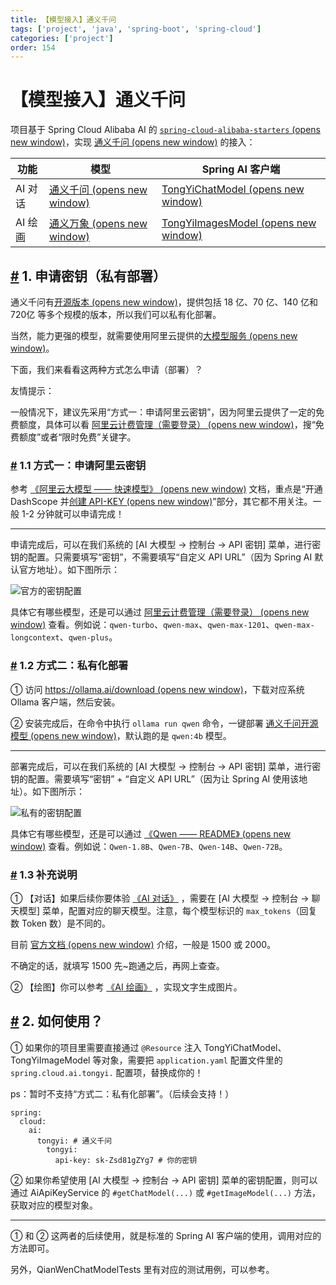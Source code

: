 ```yaml
---
title: 【模型接入】通义千问
tags: ['project', 'java', 'spring-boot', 'spring-cloud']
categories: ['project']
order: 154
---
```

# 【模型接入】通义千问

项目基于 Spring Cloud Alibaba AI 的 [`spring-cloud-alibaba-starters`  (opens new window)](https://github.com/alibaba/spring-cloud-alibaba/tree/2023.x/spring-cloud-alibaba-starters)，实现 [通义千问  (opens new window)](https://tongyi.aliyun.com/) 的接入：

 

| 功能 | 模型 | Spring AI 客户端 |
| --- | --- | --- |
| AI 对话 | [通义千问  (opens new window)](https://help.aliyun.com/zh/dashscope/developer-reference/quick-start?spm=a2c4g.11186623.0.0.1adc77943sTgBV) | [TongYiChatModel  (opens new window)](https://github.com/alibaba/spring-cloud-alibaba/blob/2023.x/spring-cloud-alibaba-starters/spring-cloud-starter-alibaba-ai/src/main/java/com/alibaba/cloud/ai/tongyi/chat/TongYiChatModel.java) |
| AI 绘画 | [通义万象  (opens new window)](https://help.aliyun.com/zh/dashscope/developer-reference/tongyi-wanxiang/?spm=a2c4g.11186623.0.0.2f507794a1KWKV) | [TongYiImagesModel  (opens new window)](https://github.com/alibaba/spring-cloud-alibaba/blob/2023.x/spring-cloud-alibaba-starters/spring-cloud-starter-alibaba-ai/src/main/java/com/alibaba/cloud/ai/tongyi/image/TongYiImagesModel.java) |

 ## [#](#_1-申请密钥-私有部署) 1. 申请密钥（私有部署）

 通义千问有[开源版本  (opens new window)](https://help.aliyun.com/document_detail/2712818.html)，提供包括 18 亿、70 亿、140 亿和 720亿 等多个规模的版本，所以我们可以私有化部署。

 当然，能力更强的模型，就需要使用阿里云提供的[大模型服务  (opens new window)](https://help.aliyun.com/document_detail/2712816.html?spm=a2c4g.2786271.0.0.4e337211cCVTAk)。

 下面，我们来看看这两种方式怎么申请（部署）？

 友情提示：

 一般情况下，建议先采用“方式一：申请阿里云密钥”，因为阿里云提供了一定的免费额度，具体可以看 [阿里云计费管理（需要登录）  (opens new window)](https://dashscope.console.aliyun.com/billing)，搜“免费额度”或者“限时免费”关键字。

 ### [#](#_1-1-方式一-申请阿里云密钥) 1.1 方式一：申请阿里云密钥

 参考 [《阿里云大模型 —— 快速模型》  (opens new window)](https://help.aliyun.com/zh/dashscope/developer-reference/quick-start) 文档，重点是“开通 DashScope 并[创建 API-KEY  (opens new window)](https://help.aliyun.com/zh/dashscope/developer-reference/activate-dashscope-and-create-an-api-key)”部分，其它都不用关注。一般 1-2 分钟就可以申请完成！

 

---

 申请完成后，可以在我们系统的 [AI 大模型 -> 控制台 -> API 密钥] 菜单，进行密钥的配置。只需要填写“密钥”，不需要填写“自定义 API URL”（因为 Spring AI 默认官方地址）。如下图所示：

 ![官方的密钥配置](https://cloud.iocoder.cn/img/AI%E6%89%8B%E5%86%8C/%E6%A8%A1%E5%9E%8B%E6%8E%A5%E5%85%A5/%E9%80%9A%E4%B9%89%E5%8D%83%E9%97%AE-%E5%AE%98%E6%96%B9.png)

 具体它有哪些模型，还是可以通过 [阿里云计费管理（需要登录）  (opens new window)](https://dashscope.console.aliyun.com/billing) 查看。例如说：`qwen-turbo`、`qwen-max`、`qwen-max-1201`、`qwen-max-longcontext`、`qwen-plus`。

 ### [#](#_1-2-方式二-私有化部署) 1.2 方式二：私有化部署

 ① 访问 [https://ollama.ai/download  (opens new window)](https://ollama.ai/download)，下载对应系统 Ollama 客户端，然后安装。

 ② 安装完成后，在命令中执行 `ollama run qwen` 命令，一键部署 [通义千问开源模型  (opens new window)](https://ollama.com/library/qwen)，默认跑的是 `qwen:4b` 模型。

 

---

 部署完成后，可以在我们系统的 [AI 大模型 -> 控制台 -> API 密钥] 菜单，进行密钥的配置。需要填写“密钥” + “自定义 API URL”（因为让 Spring AI 使用该地址）。如下图所示：

 ![私有的密钥配置](https://cloud.iocoder.cn/img/AI%E6%89%8B%E5%86%8C/%E6%A8%A1%E5%9E%8B%E6%8E%A5%E5%85%A5/%E9%80%9A%E4%B9%89%E5%8D%83%E9%97%AE-%E7%A7%81%E6%9C%89.png)

 具体它有哪些模型，还是可以通过 [《Qwen —— README》  (opens new window)](https://github.com/QwenLM/Qwen/blob/main/README_CN.md) 查看。例如说：`Qwen-1.8B`、`Qwen-7B`、`Qwen-14B`、`Qwen-72B`。

 ### [#](#_1-3-补充说明) 1.3 补充说明

 ① 【对话】如果后续你要体验 [《AI 对话》](/ai/chat/) ，需要在 [AI 大模型 -> 控制台 -> 聊天模型] 菜单，配置对应的聊天模型。注意，每个模型标识的 `max_tokens`（回复数 Token 数）是不同的。

 目前 [官方文档  (opens new window)](https://help.aliyun.com/zh/dashscope/developer-reference/api-details) 介绍，一般是 1500 或 2000。

 不确定的话，就填写 1500 先~跑通之后，再网上查查。

 ② 【绘图】你可以参考 [《AI 绘画》](/ai/image/) ，实现文字生成图片。

 ## [#](#_2-如何使用) 2. 如何使用？

 ① 如果你的项目里需要直接通过 `@Resource` 注入 TongYiChatModel、TongYiImageModel 等对象，需要把 `application.yaml` 配置文件里的 `spring.cloud.ai.tongyi.` 配置项，替换成你的！

 ps：暂时不支持“方式二：私有化部署”。（后续会支持！）

 
```
spring:
  cloud:
    ai:
      tongyi: # 通义千问
        tongyi:
          api-key: sk-Zsd81gZYg7 # 你的密钥

```
② 如果你希望使用 [AI 大模型 -> 控制台 -> API 密钥] 菜单的密钥配置，则可以通过 AiApiKeyService 的 `#getChatModel(...)` 或 `#getImageModel(...)` 方法，获取对应的模型对象。

 

---

 ① 和 ② 这两者的后续使用，就是标准的 Spring AI 客户端的使用，调用对应的方法即可。

 另外，QianWenChatModelTests 里有对应的测试用例，可以参考。

